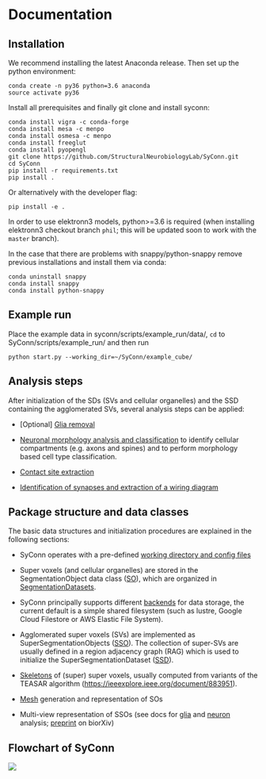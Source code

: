 # Documentation

## Installation
We recommend installing the latest Anaconda release. Then set up the python environment:
```
conda create -n py36 python=3.6 anaconda
source activate py36
```
Install all prerequisites and finally git clone and install syconn:
```
conda install vigra -c conda-forge
conda install mesa -c menpo
conda install osmesa -c menpo
conda install freeglut
conda install pyopengl
git clone https://github.com/StructuralNeurobiologyLab/SyConn.git
cd SyConn
pip install -r requirements.txt
pip install .
```
Or alternatively with the developer flag:
```
pip install -e .
```
In order to use elektronn3 models, python>=3.6 is required (when installing elektronn3 checkout
 branch `phil`; this will be updated soon to work with the `master` branch).

In the case that there are problems with snappy/python-snappy remove previous installations and
install them via conda:
```
conda uninstall snappy
conda install snappy
conda install python-snappy
```

## Example run
Place the example data in syconn/scripts/example_run/data/, `cd` to SyConn/scripts/example_run/ and then run
```
python start.py --working_dir=~/SyConn/example_cube/
```


## Analysis steps
After initialization of the SDs (SVs and cellular organelles) and the SSD
containing the agglomerated SVs, several analysis steps can be applied:

* [Optional] [Glia removal](glia_removal.md)

* [Neuronal morphology analysis and classification](neuron_analysis.md) to identify cellular compartments (e.g. axons and spines) and to perform morphology based cell type classification.

* [Contact site extraction](contact_site_extraction.md)

* [Identification of synapses and extraction of a wiring diagram](contact_site_classification.md)


## Package structure and data classes
The basic data structures and initialization procedures are explained in the following sections:

* SyConn operates with a pre-defined [working directory and config files](config.md)

* Super voxels (and cellular organelles) are stored in the SegmentationObject data class ([SO](segmentation_datasets.md)), which are
organized in [SegmentationDatasets](segmentation_datasets.md).

* SyConn principally supports different [backends](backend.md) for data storage, the current default is a simple shared filesystem
(such as lustre, Google Cloud Filestore or AWS Elastic File System).

* Agglomerated super voxels (SVs) are implemented as SuperSegmentationObjects ([SSO](super_segmentation_objects.md)). The collection
 of super-SVs are usually defined in a region adjacency graph (RAG) which is used to initialize the SuperSegmentationDataset
  ([SSD](super_segmentation_datasets.md)).

* [Skeletons](skeletons.md) of (super) super voxels, usually computed from variants of the TEASAR algorithm (https://ieeexplore.ieee.org/document/883951).

* [Mesh](meshes.md) generation and representation of SOs

* Multi-view representation of SSOs (see docs for [glia](glia_removal.md) and [neuron](neuron_analysis.md) analysis; [preprint](https://www.biorxiv.org/content/early/2018/07/06/364034) on biorXiv)


## Flowchart of SyConn

<img src="https://docs.google.com/drawings/d/e/2PACX-1vSY7p2boPxb9OICxNhSrHQlvuHTBRbSMeIOgQ4_NV6pflxc0FKJvPBtskYMAgJsX_OP-6CNmb08tLC5/pub?w=1920&amp;h=1024">
